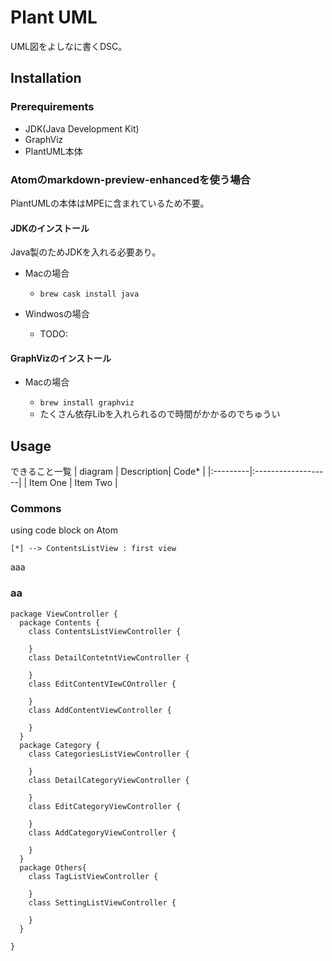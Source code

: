 # Plant UML

UML図をよしなに書くDSC。

## Installation

### Prerequirements

- JDK(Java Development Kit)
- GraphViz
- PlantUML本体

### Atomのmarkdown-preview-enhancedを使う場合

PlantUMLの本体はMPEに含まれているため不要。

#### JDKのインストール

Java製のためJDKを入れる必要あり。

- Macの場合

  - `brew cask install java`

- Windwosの場合

  - TODO:

#### GraphVizのインストール

- Macの場合

  - `brew install graphviz`
  - たくさん依存Libを入れられるので時間がかかるのでちゅうい

## Usage

できること一覧 | diagram | Description| Code* | |:---------|:-------------------| | Item One | Item Two |

### Commons

using code block on Atom

```puml
[*] --> ContentsListView : first view
```

aaa

### aa

```puml
package ViewController {
  package Contents {
    class ContentsListViewController {

    }
    class DetailContetntViewController {

    }
    class EditContentVIewCOntroller {

    }
    class AddContentViewController {

    }
  }
  package Category {
    class CategoriesListViewController {

    }
    class DetailCategoryViewController {

    }
    class EditCategoryViewController {

    }
    class AddCategoryViewController {

    }
  }
  package Others{
    class TagListViewController {

    }
    class SettingListViewController {

    }
  }

}
```
